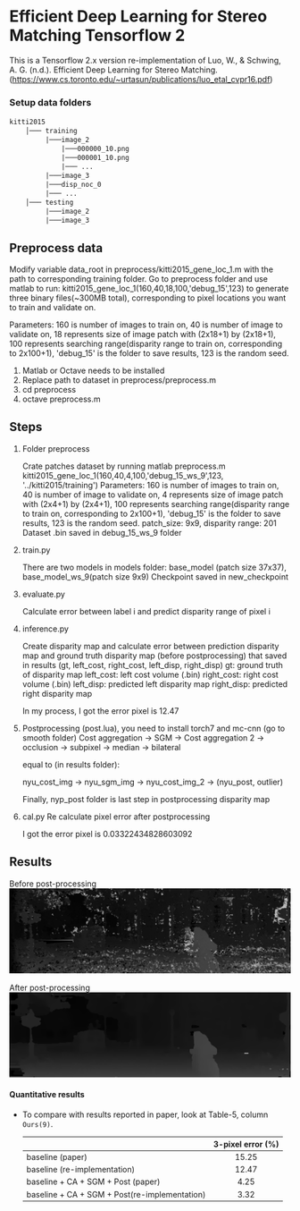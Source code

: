 # Efficient Deep Learning for Stereo Matching Tensorflow 2

This is a Tensorflow 2.x version re-implementation of Luo, W., & Schwing, A. G. (n.d.). Efficient Deep Learning for Stereo Matching.
(https://www.cs.toronto.edu/~urtasun/publications/luo_etal_cvpr16.pdf)

### Setup data folders

```
kitti2015
    │─── training
         |───image_2
             |───000000_10.png
             |───000001_10.png
             |─── ...
         |───image_3
         |───disp_noc_0
         |─── ...
    │─── testing
         |───image_2
         |───image_3
```

## Preprocess data

Modify variable data_root in preprocess/kitti2015_gene_loc_1.m with the path to corresponding training folder.
Go to preprocess folder and use matlab to run: kitti2015_gene_loc_1(160,40,18,100,'debug_15',123) to generate three binary files(~300MB total), corresponding to pixel locations you want to train and validate on.

Parameters: 160 is number of images to train on, 40 is number of image to validate on, 18 represents size of image patch with (2x18+1) by (2x18+1), 100 represents searching range(disparity range to train on, corresponding to 2x100+1), 'debug_15' is the folder to save results, 123 is the random seed.

1. Matlab or Octave needs to be installed
2. Replace path to dataset in preprocess/preprocess.m
3. cd preprocess
4. octave preprocess.m

## Steps
1. Folder preprocess
 
    Crate patches dataset by running matlab preprocess.m 
    kitti2015_gene_loc_1(160,40,4,100,'debug_15_ws_9',123, '../kitti2015/training')
    Parameters: 160 is number of images to train on, 40 is number of image to validate on, 4 represents size of image patch with (2x4+1) by (2x4+1), 100 represents searching range(disparity range to train on, corresponding to 2x100+1), 'debug_15' is the folder to save results, 123 is the random seed.
    patch_size: 9x9, disparity range: 201
    Dataset .bin saved in debug_15_ws_9 folder
    
2. train.py
 
    There are two models in models folder: base_model (patch size 37x37), base_model_ws_9(patch size 9x9)
    Checkpoint saved in new_checkpoint
 
3. evaluate.py

    Calculate error between label i and predict disparity range of pixel i 
    
4. inference.py
 
    Create disparity map and calculate error between prediction disparity map and ground truth disparity map (before postprocessing) that saved in results (gt, left_cost, right_cost, left_disp, right_disp)
    gt: ground truth of disparity map
    left_cost: left cost volume (.bin)
    right_cost: right cost volume (.bin)
    left_disp: predicted left disparity map
    right_disp: predicted right disparity map
    
    In my process, I got the error pixel is 12.47
 
5. Postprocessing (post.lua), you need to install torch7 and mc-cnn (go to smooth folder)
    Cost aggregation -> SGM -> Cost aggregation 2 -> occlusion -> subpixel -> median -> bilateral
    
    equal to (in results folder):
    
    nyu_cost_img -> nyu_sgm_img -> nyu_cost_img_2 -> (nyu_post, outlier)
    
    Finally, nyp_post folder is last step in postprocessing disparity map
    
6. cal.py 
    Re calculate pixel error after postprocessing
    
    I got the error pixel is 0.03322434828603092


## Results
Before post-processing
![Left image](results/left_disp/left_000002_10.png)

After post-processing
![Predicted disparity](results/nyu_post/000002_10.png)

#### Quantitative results

* To compare with results reported in paper, look at Table-5, column `Ours(9)`.


  |                                     | 3-pixel error (%)   |
  |-------------------------------------|:-------------------:|
  | baseline (paper)                    |     15.25            |
  | baseline (re-implementation)        |     12.47           |
  | baseline + CA + SGM + Post (paper)               |     4.25            |
  | baseline + CA + SGM + Post(re-implementation)   |     3.32            |
